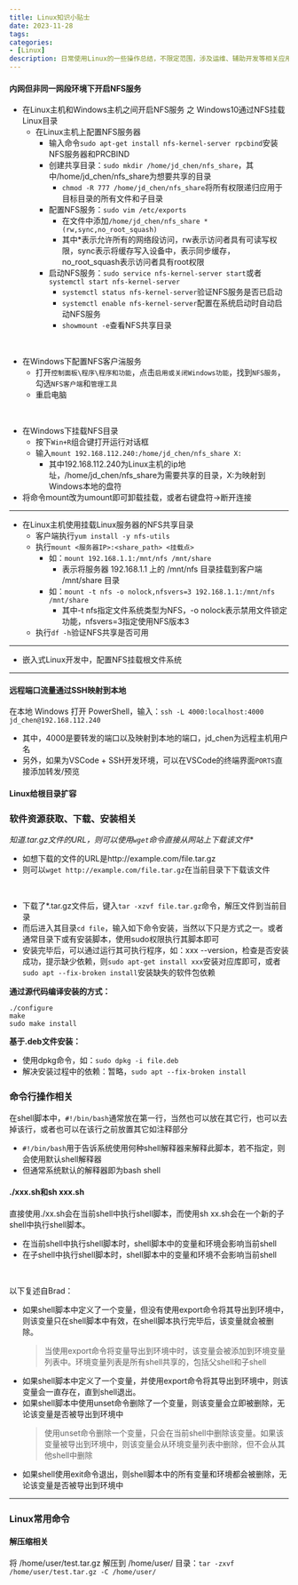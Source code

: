 ```yaml
---
title: Linux知识小贴士
date: 2023-11-28
tags:
categories:
- [Linux]
description: 日常使用Linux的一些操作总结，不限定范围，涉及运维、辅助开发等相关应用点
---
```



#### 内网但非同一网段环境下开启NFS服务

- 在Linux主机和Windows主机之间开启NFS服务 之 Windows10通过NFS挂载Linux目录
  - 在Linux主机上配置NFS服务器
    - 输入命令`sudo apt-get install nfs-kernel-server rpcbind`安装NFS服务器和PRCBIND
    - 创建共享目录：`sudo mkdir /home/jd_chen/nfs_share`，其中/home/jd_chen/nfs_share为想要共享的目录
      - `chmod -R 777 /home/jd_chen/nfs_share`将所有权限递归应用于目标目录的所有文件和子目录
    - 配置NFS服务：`sudo vim /etc/exports`
      - 在文件中添加`/home/jd_chen/nfs_share *(rw,sync,no_root_squash)`
      - 其中*表示允许所有的网络段访问，rw表示访问者具有可读写权限，sync表示将缓存写入设备中，表示同步缓存，no_root_squash表示访问者具有root权限
    - 启动NFS服务：`sudo service nfs-kernel-server start`或者`systemctl start nfs-kernel-server`
      - `systemctl status nfs-kernel-server`验证NFS服务是否已启动
      - `systemctl enable nfs-kernel-server`配置在系统启动时自动启动NFS服务
      - `showmount -e`查看NFS共享目录
<br>

  - 在Windows下配置NFS客户湍服务
    - 打开`控制面板\程序\程序和功能`，点击`启用或关闭Windows功能`，找到`NFS服务`，勾选`NFS客户端`和`管理工具`
    - 重启电脑
<br>

  - 在Windows下挂载NFS目录 
    - 按下`Win+R`组合键打开运行对话框
    - 输入`mount 192.168.112.240:/home/jd_chen/nfs_share X:`
      - 其中192.168.112.240为Linux主机的ip地址，/home/jd_chen/nfs_share为需要共享的目录，X:为映射到Windows本地的盘符
  - 将命令mount改为umount即可卸载挂载，或者右键盘符->断开连接

---
- 在Linux主机使用挂载Linux服务器的NFS共享目录
  - 客户端执行`yum install -y nfs-utils`
  - 执行`mount <服务器IP>:<share_path> <挂载点>`
    - 如：`mount 192.168.1.1:/mnt/nfs /mnt/share`
      - 表示将服务器 192.168.1.1 上的 /mnt/nfs 目录挂载到客户端 /mnt/share 目录
    - 如：`mount -t nfs -o nolock,nfsvers=3 192.168.1.1:/mnt/nfs /mnt/share`
      - 其中-t nfs指定文件系统类型为NFS，-o nolock表示禁用文件锁定功能，nfsvers=3指定使用NFS版本3
  - 执行`df -h`验证NFS共享是否可用

---
- 嵌入式Linux开发中，配置NFS挂载根文件系统

---


#### 远程端口流量通过SSH映射到本地

在本地 Windows 打开 PowerShell，输入：`ssh -L 4000:localhost:4000 jd_chen@192.168.112.240`
- 其中，4000是要转发的端口以及映射到本地的端口，jd_chen为远程主机用户名
- 另外，如果为VSCode + SSH开发环境，可以在VSCode的终端界面`PORTS`直接添加转发/预览



#### Linux给根目录扩容


### 软件资源获取、下载、安装相关

**知道*.tar.gz文件的URL，则可以使用`wget`命令直接从网站上下载该文件**
- 如想下载的文件的URL是http://example.com/file.tar.gz
- 则可以`wget http://example.com/file.tar.gz`在当前目录下下载该文件

<br>

- 下载了*.tar.gz文件后，键入`tar -xzvf file.tar.gz`命令，解压文件到当前目录
- 而后进入其目录`cd file`，输入如下命令安装，当然以下只是方式之一。或者通常目录下或有安装脚本，使用sudo权限执行其脚本即可
- 安装完毕后，可以通过运行其可执行程序，如：xxx --version，检查是否安装成功，提示缺少依赖，则`sudo apt-get install xxx`安装对应库即可，或者`sudo apt --fix-broken install`安装缺失的软件包依赖

**通过源代码编译安装的方式：**
```
./configure
make
sudo make install
```

**基于.deb文件安装：**
- 使用dpkg命令，如：`sudo dpkg -i file.deb`
- 解决安装过程中的依赖：暂略，`sudo apt --fix-broken install`



### 命令行操作相关

在shell脚本中，`#!/bin/bash`通常放在第一行，当然也可以放在其它行，也可以去掉该行，或者也可以在该行之前放置其它如注释部分
- `#!/bin/bash`用于告诉系统使用何种shell解释器来解释此脚本，若不指定，则会使用默认shell解释器
- 但通常系统默认的解释器即为bash shell


#### ./xxx.sh和sh xxx.sh

直接使用./xx.sh会在当前shell中执行shell脚本，而使用sh xx.sh会在一个新的子shell中执行shell脚本。
- 在当前shell中执行shell脚本时，shell脚本中的变量和环境会影响当前shell
- 在子shell中执行shell脚本时，shell脚本中的变量和环境不会影响当前shell
<br>

以下复述自Brad：
- 如果shell脚本中定义了一个变量，但没有使用export命令将其导出到环境中，则该变量只在shell脚本中有效，在shell脚本执行完毕后，该变量就会被删除。
  > 当使用export命令将变量导出到环境中时，该变量会被添加到环境变量列表中。环境变量列表是所有shell共享的，包括父shell和子shell
- 如果shell脚本中定义了一个变量，并使用export命令将其导出到环境中，则该变量会一直存在，直到shell退出。
- 如果shell脚本中使用unset命令删除了一个变量，则该变量会立即被删除，无论该变量是否被导出到环境中
  > 使用unset命令删除一个变量，只会在当前shell中删除该变量。如果该变量被导出到环境中，则该变量会从环境变量列表中删除，但不会从其他shell中删除
- 如果shell使用exit命令退出，则shell脚本中的所有变量和环境都会被删除，无论该变量是否被导出到环境中


---

### Linux常用命令

#### 解压缩相关

将 /home/user/test.tar.gz 解压到 /home/user/ 目录：`tar -zxvf /home/user/test.tar.gz -C /home/user/`
